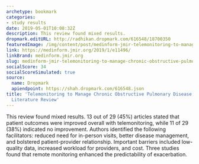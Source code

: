 ```yaml
---
archetype: bookmark
categories:
- study results
date: 2019-05-01T10:08:32Z
description: This review found mixed results.
dropmark.editURL: http://radhikan.dropmark.com/616548/18700350
featuredImage: /img/content/post/medinform-jmir-telemonitoring-to-manage-chronic-obstructive-pulmonary-disease-systematic-literature-review.png
link: https://medinform.jmir.org/2019/1/e11496/
linkBrand: medinform.jmir.org
slug: medinform-jmir-telemonitoring-to-manage-chronic-obstructive-pulmonary-disease-systematic-literature-review
socialScore: 34
socialScoreSimulated: true
source:
  name: Dropmark
  apiendpoint: https://shah.dropmark.com/616548.json
title: 'Telemonitoring to Manage Chronic Obstructive Pulmonary Disease: Systematic
  Literature Review'
---
```

This review found mixed results. 13 out of 29 (45%) articles stated that patient outcomes were improved overall with telemonitoring, while 11 of 29 (38%) indicated no improvement. Authors identified the following facilitators: reduced need for in-person visits, better disease management, and bolstered patient-provider relationship. Important barriers included low-quality data, increased workload for providers, and cost. Three studies found that remote monitoring enhanced the predictability of exacerbation.